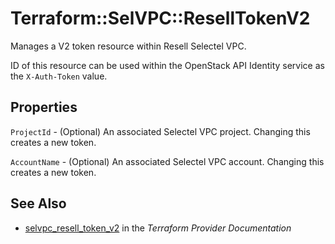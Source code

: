 # Terraform::SelVPC::ResellTokenV2

Manages a V2 token resource within Resell Selectel VPC.

ID of this resource can be used within the OpenStack API Identity service as
the `X-Auth-Token` value.

## Properties

`ProjectId` - (Optional) An associated Selectel VPC project. Changing this creates a new token.

`AccountName` - (Optional) An associated Selectel VPC account. Changing this creates a new token.


## See Also

* [selvpc_resell_token_v2](https://www.terraform.io/docs/providers/selvpc/r/resell_token_v2.html) in the _Terraform Provider Documentation_